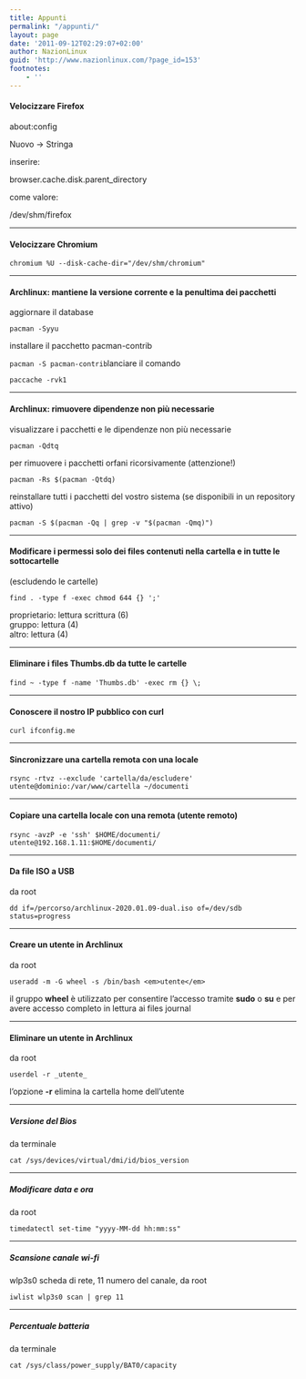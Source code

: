 ```yaml
---
title: Appunti
permalink: "/appunti/"
layout: page
date: '2011-09-12T02:29:07+02:00'
author: NazionLinux
guid: 'http://www.nazionlinux.com/?page_id=153'
footnotes:
    - ''
---
```


#### Velocizzare Firefox

about:config

Nuovo -&gt; Stringa

inserire:

browser.cache.disk.parent\_directory

come valore:

/dev/shm/firefox

---

#### Velocizzare Chromium

`chromium %U --disk-cache-dir="/dev/shm/chromium"`

---

#### Archlinux: mantiene la versione corrente e la penultima dei pacchetti

aggiornare il database

`pacman -Syyu`

installare il pacchetto pacman-contrib

`pacman -S pacman-contrib`</div>lanciare il comando

`paccache -rvk1`

---

#### Archlinux: rimuovere dipendenze non più necessarie

visualizzare i pacchetti e le dipendenze non più necessarie

`pacman -Qdtq`
    
per rimuovere i pacchetti orfani ricorsivamente (attenzione!)

`pacman -Rs $(pacman -Qtdq)`

reinstallare tutti i pacchetti del vostro sistema (se disponibili in un repository attivo)

`pacman -S $(pacman -Qq | grep -v "$(pacman -Qmq)")`

---

#### Modificare i permessi solo dei files contenuti nella cartella e in tutte le sottocartelle

(escludendo le cartelle)

`find . -type f -exec chmod 644 {} ';'`

proprietario: lettura scrittura (6)  
gruppo: lettura (4)  
altro: lettura (4)

---

#### Eliminare i files Thumbs.db da tutte le cartelle

`find ~ -type f -name 'Thumbs.db' -exec rm {} \;`

---

#### Conoscere il nostro IP pubblico con curl

`curl ifconfig.me`

---

#### Sincronizzare una cartella remota con una locale

`rsync -rtvz --exclude 'cartella/da/escludere' utente@dominio:/var/www/cartella ~/documenti`

---

#### Copiare una cartella locale con una remota (utente remoto)

`rsync -avzP -e 'ssh' $HOME/documenti/ utente@192.168.1.11:$HOME/documenti/`

---

#### Da file ISO a USB

da root

`dd if=/percorso/archlinux-2020.01.09-dual.iso of=/dev/sdb status=progress`

---

#### Creare un utente in Archlinux

da root

`useradd -m -G wheel -s /bin/bash <em>utente</em>`

il gruppo **wheel** è utilizzato per consentire l’accesso tramite **sudo** o **su** e per avere accesso completo in lettura ai files journal

---

#### Eliminare un utente in Archlinux

da root

`userdel -r _utente_`

l’opzione **-r** elimina la cartella home dell’utente

---

##### Versione del Bios

da terminale

`cat /sys/devices/virtual/dmi/id/bios_version`

---

##### Modificare data e ora

da root

`timedatectl set-time "yyyy-MM-dd hh:mm:ss"`

---

##### Scansione canale wi-fi

wlp3s0 scheda di rete, 11 numero del canale, da root

`iwlist wlp3s0 scan | grep 11`

---

##### Percentuale batteria

da terminale

`cat /sys/class/power_supply/BAT0/capacity`
